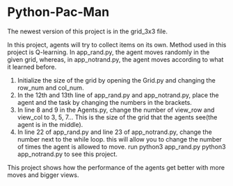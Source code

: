 # Python-Pac-Man
The newest version of this project is in the grid_3x3 file.

In this project, agents will try to collect items on its own.
Method used in this project is Q-learning.
In app_rand.py, the agent moves randomly in the given grid, whereas, in app_notrand.py, the agent moves according to what it learned before.


1. Initialize the size of the grid by opening the Grid.py and changing the row_num and col_num.
2. In the 12th and 13th line of app_rand.py and app_notrand.py, place the agent and the task by changing the numbers in the          brackets.
3. In line 8 and 9 in the Agents.py, change the number of view_row and view_col to 3, 5, 7... This is the size of the grid that the agents see(the agent is in the middle).
4. In line 22 of app_rand.py and line 23 of app_notrand.py, change the number next to the while loop. this will allow you to change the number of times the agent is allowed to move.
run 
python3 app_rand.py
python3 app_notrand.py
to see this project.

This project shows how the performance of the agents get better with more moves and bigger views.
